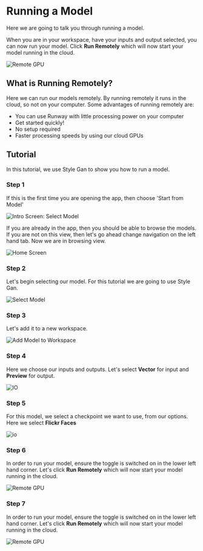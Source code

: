 # Running a Model

Here we are going to talk you through running a model.

When you are in your workspace, have your inputs and output selected, you can now run your model. Click **Run Remotely** which will now start your model running in the cloud.

![Remote GPU](assets/images/how-to/run-locally/running-remotely.png)

## What is Running Remotely?

Here we can run our models remotely. By running remotely it runs in the cloud, so not on your computer. Some advantages of running remotely are:

* You can use Runway with little processing power on your computer
* Get started quickly!
* No setup required
* Faster processing speeds by using our cloud GPUs

## Tutorial

In this tutorial, we use Style Gan to show you how to run a model. 

### Step 1

If this is the first time you are opening the app, then choose 'Start from Model'

![Intro Screen: Select Model](assets/images/views/intro-screen-new-model.png)

If you are already in the app, then you should be able to browse the models. If you are not on this view, then let's go ahead change navigation on the left hand tab. Now we are in browsing view.

![Home Screen](assets/images/views/home-screen-nav-bar.png)


### Step 2

Let's begin selecting our model. For this tutorial we are going to use Style Gan.

![Select Model](assets/images/tutorials/tutorial_style_gan/01_selecting_model.png)

### Step 3

Let's add it to a new workspace.

![Add Model to Workspace](assets/images/how-to/run-model/add-to-workspace.png)

### Step 4

Here we choose our inputs and outputs. Let's select **Vector** for input and **Preview** for output.

![IO](assets/images/tutorials/tutorial_style_gan/03_workspace.png)

### Step 5

For this model, we select a checkpoint we want to use, from our options. Here we select **Flickr Faces**

![io](assets/images/tutorials/tutorial_style_gan/04_io.png)

### Step 6

In order to run your model, ensure the toggle is switched on in the lower left hand corner. Let's click **Run Remotely** which will now start your model running in the cloud.

![Remote GPU](assets/images/how-to/run-locally/running-remotely.png)

### Step 7

In order to run your model, ensure the toggle is switched on in the lower left hand corner. Let's click **Run Remotely** which will now start your model running in the cloud.

![Remote GPU](assets/images/tutorials/tutorial_style_gan/06_success.png)
